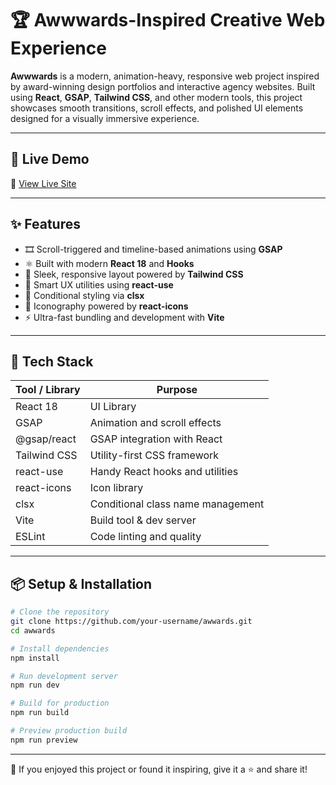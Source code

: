 # 🏆 Awwwards-Inspired Creative Web Experience

**Awwwards** is a modern, animation-heavy, responsive web project inspired by award-winning design portfolios and interactive agency websites. Built using **React**, **GSAP**, **Tailwind CSS**, and other modern tools, this project showcases smooth transitions, scroll effects, and polished UI elements designed for a visually immersive experience.

---

## 🚀 Live Demo

🔗 [View Live Site](https://coruscating-valkyrie-570e50.netlify.app/)

---

## ✨ Features

- 🎞️ Scroll-triggered and timeline-based animations using **GSAP**
- ⚛️ Built with modern **React 18** and **Hooks**
- 💨 Sleek, responsive layout powered by **Tailwind CSS**
- 🧠 Smart UX utilities using **react-use**
- 🧩 Conditional styling via **clsx**
- 🎨 Iconography powered by **react-icons**
- ⚡ Ultra-fast bundling and development with **Vite**

---

## 🧰 Tech Stack

| Tool / Library           | Purpose                                  |
|--------------------------|------------------------------------------|
| React 18                 | UI Library                               |
| GSAP                     | Animation and scroll effects             |
| @gsap/react              | GSAP integration with React              |
| Tailwind CSS             | Utility-first CSS framework              |
| react-use                | Handy React hooks and utilities          |
| react-icons              | Icon library                             |
| clsx                    | Conditional class name management        |
| Vite                     | Build tool & dev server                  |
| ESLint                   | Code linting and quality                 |

---

## 📦 Setup & Installation

```bash
# Clone the repository
git clone https://github.com/your-username/awwards.git
cd awwards

# Install dependencies
npm install

# Run development server
npm run dev

# Build for production
npm run build

# Preview production build
npm run preview
```

---

💫 If you enjoyed this project or found it inspiring, give it a ⭐ and share it!
